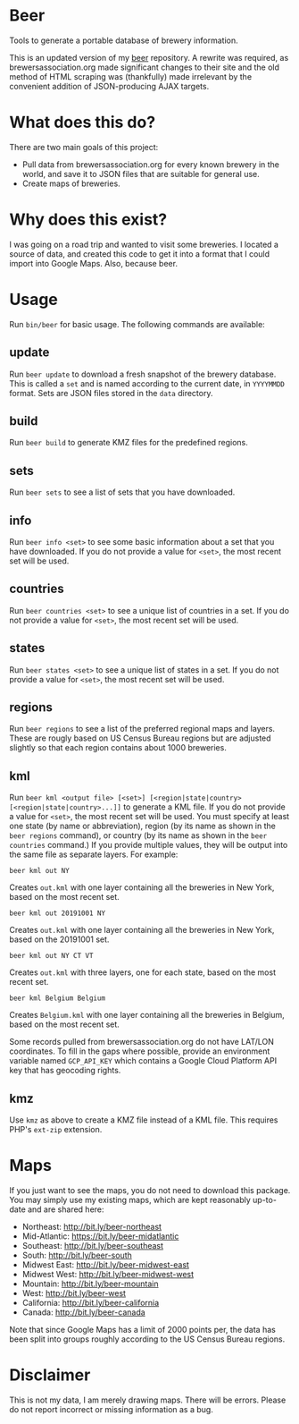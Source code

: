 # Beer
Tools to generate a portable database of brewery information.

This is an updated version of my [beer](https://github.com/AlexHowansky/beer)
repository. A rewrite was required, as brewersassociation.org made significant
changes to their site and the old method of HTML scraping was (thankfully)
made irrelevant by the convenient addition of JSON-producing AJAX targets.

# What does this do?
There are two main goals of this project:
* Pull data from brewersassociation.org for every known brewery in the world,
  and save it to JSON files that are suitable for general use.
* Create maps of breweries.

# Why does this exist?
I was going on a road trip and wanted to visit some breweries. I located a
source of data, and created this code to get it into a format that I could
import into Google Maps. Also, because beer.

# Usage

Run `bin/beer` for basic usage. The following commands are available:

## update
Run `beer update` to download a fresh snapshot of the brewery database. This
is called a `set` and is named according to the current date, in `YYYYMMDD`
format. Sets are JSON files stored in the `data` directory.

## build
Run `beer build` to generate KMZ files for the predefined regions.

## sets
Run `beer sets` to see a list of sets that you have downloaded.

## info
Run `beer info <set>` to see some basic information about a set that you have
downloaded. If you do not provide a value for `<set>`, the most recent set will
be used.

## countries
Run `beer countries <set>` to see a unique list of countries in a set. If you
do not provide a value for `<set>`, the most recent set will be used.

## states
Run `beer states <set>` to see a unique list of states in a set. If you do not
provide a value for `<set>`, the most recent set will be used.

## regions
Run `beer regions` to see a list of the preferred regional maps and layers.
These are rougly based on US Census Bureau regions but are adjusted slightly so
that each region contains about 1000 breweries.

## kml
Run `beer kml <output file> [<set>] [<region|state|country> [<region|state|country>...]]`
to generate a KML file. If you do not provide a value for `<set>`, the most
recent set will be used. You must specify at least one state (by name or
abbreviation), region (by its name as shown in the `beer regions` command), or
country (by its name as shown in the `beer countries` command.) If you provide
multiple values, they will be output into the same file as separate layers. For
example:

`beer kml out NY`

Creates `out.kml` with one layer containing all the breweries in New York,
based on the most recent set.

`beer kml out 20191001 NY`

Creates `out.kml` with one layer containing all the breweries in New York,
based on the 20191001 set.

`beer kml out NY CT VT`

Creates `out.kml` with three layers, one for each state, based on the most
recent set.

`beer kml Belgium Belgium`

Creates `Belgium.kml` with one layer containing all the breweries in Belgium,
based on the most recent set.

Some records pulled from brewersassociation.org do not have LAT/LON coordinates.
To fill in the gaps where possible, provide an environment variable named
`GCP_API_KEY` which contains a Google Cloud Platform API key that has geocoding
rights.

## kmz
Use `kmz` as above to create a KMZ file instead of a KML file. This requires
PHP's `ext-zip` extension.

# Maps

If you just want to see the maps, you do not need to download this package. You
may simply use my existing maps, which are kept reasonably up-to-date and are
shared here:

* Northeast: http://bit.ly/beer-northeast
* Mid-Atlantic: https://bit.ly/beer-midatlantic
* Southeast: http://bit.ly/beer-southeast
* South: http://bit.ly/beer-south
* Midwest East: http://bit.ly/beer-midwest-east
* Midwest West: http://bit.ly/beer-midwest-west
* Mountain: http://bit.ly/beer-mountain
* West: http://bit.ly/beer-west
* California: http://bit.ly/beer-california
* Canada: http://bit.ly/beer-canada

Note that since Google Maps has a limit of 2000 points per, the data has been
split into groups roughly according to the US Census Bureau regions.

# Disclaimer

This is not my data, I am merely drawing maps. There will be errors. Please do
not report incorrect or missing information as a bug.
